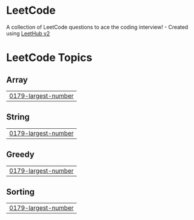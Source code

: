 # LeetCode
A collection of LeetCode questions to ace the coding interview! - Created using [LeetHub v2](https://github.com/arunbhardwaj/LeetHub-2.0)

<!---LeetCode Topics Start-->
# LeetCode Topics
## Array
|  |
| ------- |
| [0179-largest-number](https://github.com/sanoof11048/LeetCode/tree/master/0179-largest-number) |
## String
|  |
| ------- |
| [0179-largest-number](https://github.com/sanoof11048/LeetCode/tree/master/0179-largest-number) |
## Greedy
|  |
| ------- |
| [0179-largest-number](https://github.com/sanoof11048/LeetCode/tree/master/0179-largest-number) |
## Sorting
|  |
| ------- |
| [0179-largest-number](https://github.com/sanoof11048/LeetCode/tree/master/0179-largest-number) |
<!---LeetCode Topics End-->